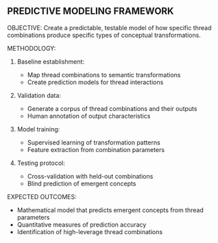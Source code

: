 PREDICTIVE MODELING FRAMEWORK
----------------------------

OBJECTIVE:
Create a predictable, testable model of how specific thread combinations
produce specific types of conceptual transformations.

METHODOLOGY:
1. Baseline establishment:
   - Map thread combinations to semantic transformations
   - Create prediction models for thread interactions
   
2. Validation data:
   - Generate a corpus of thread combinations and their outputs
   - Human annotation of output characteristics
   
3. Model training:
   - Supervised learning of transformation patterns
   - Feature extraction from combination parameters
   
4. Testing protocol:
   - Cross-validation with held-out combinations
   - Blind prediction of emergent concepts

EXPECTED OUTCOMES:
- Mathematical model that predicts emergent concepts from thread parameters
- Quantitative measures of prediction accuracy
- Identification of high-leverage thread combinations
